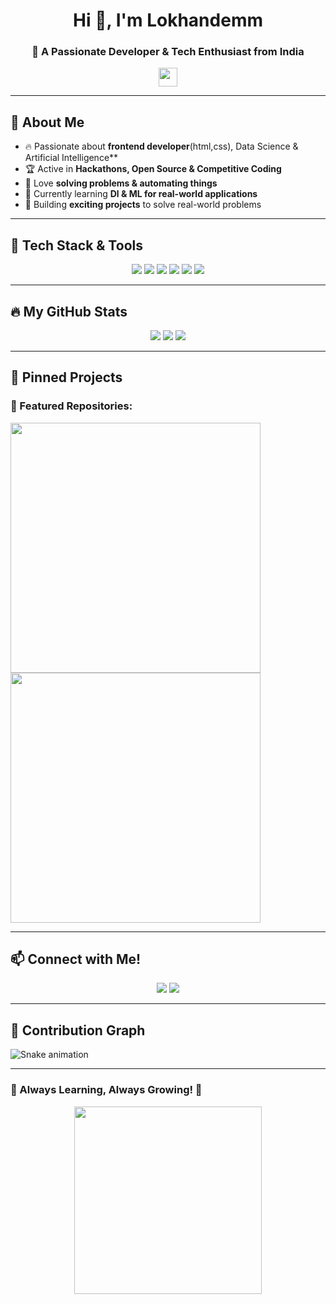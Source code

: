 <h1 align="center">Hi 👋, I'm Lokhandemm</h1>
<h3 align="center">🚀 A Passionate Developer & Tech Enthusiast from India</h3>

<p align="center"> 
  <img src="https://media.giphy.com/media/hvRJCLFzcasrR4ia7z/giphy.gif" width="30">
</p>

---

## 🌟 About Me
- 🔥 Passionate about **frontend developer**(html,css), Data Science & Artificial Intelligence**
- 🏆 Active in **Hackathons, Open Source & Competitive Coding**
- 🧠 Love **solving problems & automating things**
- 🚀 Currently learning **Dl & ML for real-world applications**
- 🌱 Building **exciting projects** to solve real-world problems

---

## 🚀 Tech Stack & Tools

<p align="center">
  <img src="https://img.shields.io/badge/Python-3776AB?style=for-the-badge&logo=python&logoColor=white">
  <img src="https://img.shields.io/badge/ai-ED8B00?style=for-the-badge&logo=ai&logoColor=white">
    <img src="https://img.shields.io/badge/data analysis-ED8B00?style=for-the-badge&logo=data analysis&logoColor=black">
  <img src="https://img.shields.io/badge/C-00599C?style=for-the-badge&logo=cplusplus&logoColor=white">
  <img src="https://img.shields.io/badge/ml-339933?style=for-the-badge&logo=node.ml&logoColor=white">
  <img src="https://img.shields.io/badge/OS-FCC624?style=for-the-badge&logo=OS&logoColor=black">
</p>

---

## 🔥 My GitHub Stats

<p align="center">
  <img src="https://github-readme-stats.vercel.app/api?username=lokhandemm&show_icons=true&theme=radical&card_width=450">
  <img src="https://github-readme-streak-stats.herokuapp.com/?user=lokhandemm&theme=radical&card_width=450">
  <img src="https://github-readme-stats.vercel.app/api/top-langs/?username=lokhandemm&layout=compact&theme=radical">
</p>

---

## 📌 Pinned Projects

### 🚀 Featured Repositories:
<a href="https://github.com/lokhandemm/expense-calculator">
  <img src="https://github-readme-stats.vercel.app/api/pin/?username=lokhandemm&repo=expense-calculator&theme=radical" width="400"/>
</a>
<a href="https://github.com/lokhandemm/bmi-calculator">
  <img src="https://github-readme-stats.vercel.app/api/pin/?username=lokhandemm&repo=bmi-calculator&theme=radical" width="400"/>
</a>

---

## 📫 Connect with Me!

<p align="center">
  <a href="mailto:maithili.lok25@gmail.com"><img src="https://img.shields.io/badge/Gmail-D14836?style=for-the-badge&logo=gmail&logoColor=white"></a>
  <a href="https://in.linkedin.com/in/maithili-lokhande-4600822a3/"><img src="https://img.shields.io/badge/LinkedIn-0077B5?style=for-the-badge&logo=linkedin&logoColor=white"></a>
</p>

---

## 🐍 Contribution Graph

![Snake animation](https://github.com/lokhandemm/lokhandemm/blob/output/github-contribution-grid-snake.svg)

---

### 🎯 Always Learning, Always Growing! 🚀
<p align="center">
  <img src="https://media.giphy.com/media/2IudUHdI075HL02Pkk/giphy.gif" width="300">
</p>


